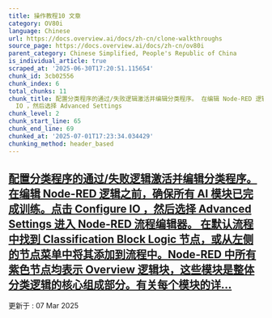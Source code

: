 ```yaml
---
title: 操作教程10 文章
category: OV80i
language: Chinese
url: https://docs.overview.ai/docs/zh-cn/clone-walkthroughs
source_page: https://docs.overview.ai/docs/zh-cn/ov80i
parent_category: Chinese Simplified, People's Republic of China
is_individual_article: true
scraped_at: '2025-06-30T17:20:51.115654'
chunk_id: 3cb02556
chunk_index: 6
total_chunks: 11
chunk_title: 配置分类程序的通过/失败逻辑激活并编辑分类程序。 在编辑 Node-RED 逻辑之前，确保所有 AI 模块已完成训练。点击 Configure
  IO ，然后选择 Advanced Settings
chunk_level: 2
chunk_start_line: 65
chunk_end_line: 69
chunked_at: '2025-07-01T17:23:34.034429'
chunking_method: header_based
---
```


## [配置分类程序的通过/失败逻辑激活并编辑分类程序。 在编辑 Node-RED 逻辑之前，确保所有 AI 模块已完成训练。点击 Configure IO ，然后选择 Advanced Settings 进入 Node-RED 流程编辑器。 在默认流程中找到 Classification Block Logic 节点，或从左侧的节点菜单中将其添加到流程中。Node-RED 中所有紫色节点均表示 Overview 逻辑块，这些模块是整体分类逻辑的核心组成部分。有关每个模块的详...](/docs/zh-cn/create-a-classifier-node-red-logic-2-1)

更新于 : 07 Mar 2025
